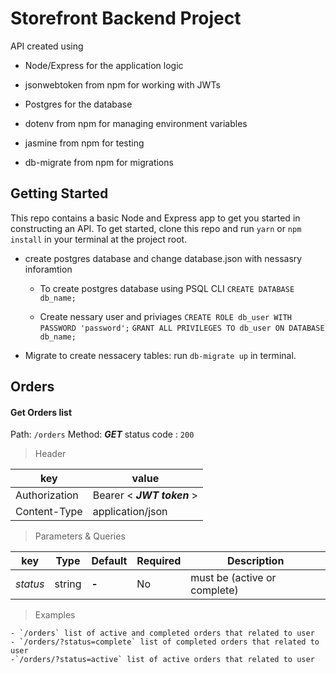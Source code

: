 # Storefront Backend Project

API created using

- Node/Express for the application logic

- jsonwebtoken from npm for working with JWTs

- Postgres for the database

- dotenv from npm for managing environment variables

- jasmine from npm for testing

- db-migrate from npm for migrations

## Getting Started

This repo contains a basic Node and Express app to get you started in constructing an API. To get started, clone this repo and run
`yarn` or `npm install` in your terminal at the project root.

- create postgres database and change database.json with nessasry inforamtion

  - To create postgres database using PSQL CLI
    `CREATE DATABASE db_name;`

  - Create nessary user and priviages
    `CREATE ROLE db_user WITH PASSWORD 'password';`
    `GRANT ALL PRIVILEGES TO db_user ON DATABASE db_name;`

- Migrate to create nessacery tables:
  run `db-migrate up` in terminal.

## Orders

#### Get Orders list

Path: `/orders`
Method: **_GET_**
status code : `200`

> Header

| key           | value                      |
| ------------- | -------------------------- |
| Authorization | Bearer < **_JWT token_** > |
| Content-Type  | application/json           |

> Parameters & Queries

| key      | Type   | Default | Required | Description                  |
| -------- | ------ | ------- | -------- | ---------------------------- |
| _status_ | string | **-**   | No       | must be (active or complete) |

> Examples

    - `/orders` list of active and completed orders that related to user
    - `/orders/?status=complete` list of completed orders that related to user
    -`/orders/?status=active` list of active orders that related to user
